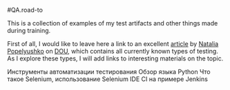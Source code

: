 #QA.road-to

This is a collection of examples of my test artifacts and other things made during training.

First of all, I would like to leave here a link to an excellent [article](https://dou.ua/forums/topic/40666/) by [Natalia Popelyushko](https://dou.ua/users/nataliia-popelyshko/) on [DOU](https://dou.ua/), which contains all currently known types of testing.
As I explore these types, I will add links to interesting materials on the topic.


Инструменты автоматизации тестирования
 Обзор языка Python
 Что такое Selenium, использование Selenium IDE
 CI на примере Jenkins
